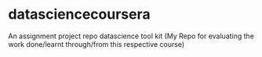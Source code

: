# datasciencecoursera
An assignment project repo
datascience tool kit (My Repo for evaluating the work done/learnt through/from this respective course)
